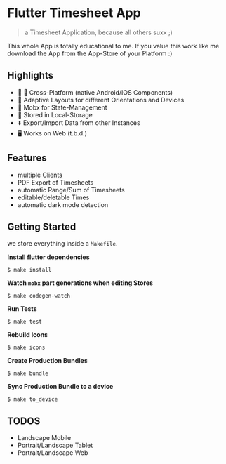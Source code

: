# Flutter Timesheet App

> a Timesheet Application, because all others suxx ;)

This whole App is totally educational to me. If you value this work like me download the App
from the App-Store of your Platform :)

## Highlights

* 🤖 🍎 Cross-Platform (native Android/IOS Components)
* 📲 Adaptive Layouts for different Orientations and Devices
* 🧠 Mobx for State-Management
* 💾 Stored in Local-Storage
* ⬇️ Export/Import Data from other Instances 
* 🖥 Works on Web (t.b.d.)

## Features

* multiple Clients
* PDF Export of Timesheets
* automatic Range/Sum of Timesheets
* editable/deletable Times
* automatic dark mode detection

## Getting Started

we store everything inside a `Makefile`.

**Install flutter dependencies**

```shell script
$ make install
```

**Watch `mobx` part generations when editing Stores**

```shell script
$ make codegen-watch
```

**Run Tests**

```shell script
$ make test
```

**Rebuild Icons**

```shell script
$ make icons
```

**Create Production Bundles**

```shell script
$ make bundle
```

**Sync Production Bundle to a device**

```shell script
$ make to_device
```

## TODOS

* Landscape Mobile
* Portrait/Landscape Tablet
* Portrait/Landscape Web
